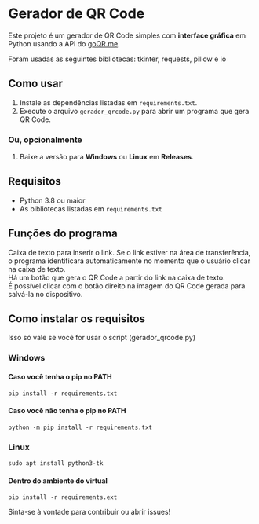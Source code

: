# Gerador de QR Code

Este projeto é um gerador de QR Code simples com **interface gráfica** em Python usando a API do [goQR.me](https://goqr.me/api/).

Foram usadas as seguintes bibliotecas: tkinter, requests, pillow e io

## Como usar

1. Instale as dependências listadas em `requirements.txt`.
2. Execute o arquivo `gerador_qrcode.py` para abrir um programa que gera QR Code.

### Ou, opcionalmente

1. Baixe a versão para **Windows** ou **Linux** em **Releases**.

## Requisitos

- Python 3.8 ou maior
- As bibliotecas listadas em `requirements.txt`


## Funções do programa
Caixa de texto para inserir o link. Se o link estiver na área de transferência, o programa identificará automaticamente no momento que o usuário clicar na caixa de texto.  
Há um botão que gera o QR Code a partir do link na caixa de texto.  
É possível clicar com o botão direito na imagem do QR Code gerada para salvá-la no dispositivo.
## Como instalar os requisitos

Isso só vale se você for usar o script (gerador_qrcode.py)

### Windows

#### Caso você tenha o pip no PATH

`pip install -r requirements.txt`

#### Caso você não tenha o pip no PATH

`python -m pip install -r requirements.txt`

### Linux

`sudo apt install python3-tk`

#### Dentro do ambiente do virtual
`pip install -r requirements.ext`




Sinta-se à vontade para contribuir ou abrir issues!
